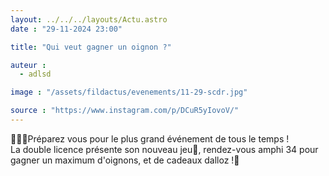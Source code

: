 ```yaml
---
layout: ../../../layouts/Actu.astro
date : "29-11-2024 23:00"

title: "Qui veut gagner un oignon ?"

auteur :
  - adlsd

image : "/assets/fildactus/evenements/11-29-scdr.jpg"

source : "https://www.instagram.com/p/DCuR5yIovoV/"
---
```


📣📣📣Préparez vous pour le plus grand événement de tous le temps !  
La double licence présente son nouveau jeu🎉, rendez-vous amphi 34 pour gagner un maximum d'oignons, et de cadeaux dalloz !🎁